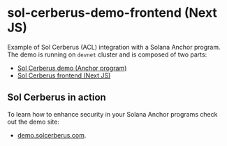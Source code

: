 # sol-cerberus-demo-frontend (Next JS)

Example of Sol Cerberus (ACL) integration with a Solana Anchor program.
The demo is running on `devnet` cluster and is composed of two parts:

- [Sol Cerberus demo (Anchor program)](https://github.com/AnderUstarroz/sol-cerberus-demo)
- [Sol Cerberus frontend (Next JS)](https://github.com/AnderUstarroz/sol-cerberus-demo-frontend)

## Sol Cerberus in action

To learn how to enhance security in your Solana Anchor programs check out the demo site:

- [demo.solcerberus.com](https://demo.solcerberus.com).
